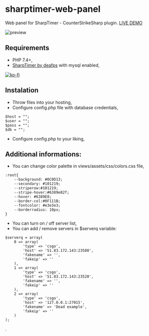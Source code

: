 # sharptimer-web-panel
Web panel for SharpTimer - CounterStrikeSharp plugin. [LIVE DEMO](https://movement.pierdolnik.eu/) <br />

![preview](https://i.imgur.com/4cnkHz6.png)

## Requirements
- PHP 7.4+,
- [SharpTimer by deafps](https://github.com/DEAFPS/SharpTimer) with mysql enabled,

[![ko-fi](https://ko-fi.com/img/githubbutton_sm.svg)](https://ko-fi.com/H2H8TK0L9)

## Instalation
- Throw files into your hosting,
- Configure config.php file with database credentials,
```
$host = "";
$user = "";
$pass = "";
$db = "";
```
- Configure config.php to your liking,

## Additional informations:
- You can change color palette in views/assets/css/colors.css file,
```
:root{
    --background: #0C0D13;
    --secondary: #101219;
    --striperow:#101219;
    --stripe-hover:#6389e82f;
    --hover: #6389E8;
    --border-col:#0F111B;
    --fontcolor: #e3e3e3;
    --borderradius: 10px;
}
```
- You can turn on / off server list,
- You can add / remove servers in $serverq variable:
```
$serverq = array(
    0 => array(
        'type' => 'csgo',
        'host' => '51.83.172.143:23580',
        'fakename' => '',
        'fakeip' => ''
    ),
    1 => array(
        'type' => 'csgo',
        'host' => '51.83.172.143:23520',
        'fakename' => '',
        'fakeip' => ''
    ),
    2 => array(
        'type' => 'csgo',
        'host' => '127.0.0.1:27015',
        'fakename' => 'Dead example',
        'fakeip' => ''
    )
);
```
.
